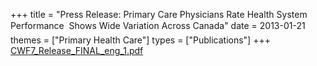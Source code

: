 +++
title = "Press Release: Primary Care Physicians Rate Health System Performance  Shows Wide Variation Across Canada"
date = 2013-01-21
themes = ["Primary Health Care"]
types = ["Publications"]
+++
[CWF7_Release_FINAL_eng_1.pdf](/files/CWF7_Release_FINAL_eng_1.pdf)
